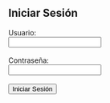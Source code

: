 <!DOCTYPE html>
<html lang="es">
<head>
    <meta charset="UTF-8">
    <meta name="viewport" content="width=device-width, initial-scale=1.0">
    <title>Formulario de Inicio de Sesión</title>
</head>
<body>
    <h2>Iniciar Sesión</h2>
    <form action="http://ejemplo.com/iniciar-sesion" method="POST">
        <label for="usuario">Usuario:</label><br>
        <input type="text" id="usuario" name="usuario" required><br><br>
        <label for="contraseña">Contraseña:</label><br>
        <input type="password" id="contraseña" name="contraseña" required><br><br>
        <input type="submit" value="Iniciar Sesión">
    </form>
</body>
</html>
